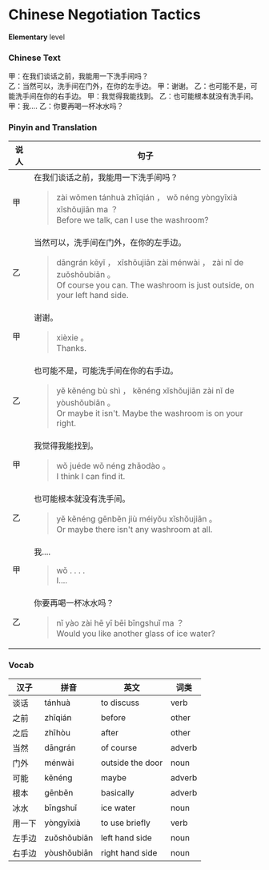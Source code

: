 # Chinese Negotiation Tactics
**Elementary** level
### Chinese Text
甲：在我们谈话之前，我能用一下洗手间吗？<br />乙：当然可以，洗手间在门外，在你的左手边。
甲：谢谢。
乙：也可能不是，可能洗手间在你的右手边。
甲：我觉得我能找到。
乙：也可能根本就没有洗手间。
甲：我....
乙：你要再喝一杯冰水吗？

### Pinyin and Translation
|说人|句子|
|----|----|
|甲|在我们谈话之前，我能用一下洗手间吗？<blockquote>zài wǒmen tánhuà zhīqián ， wǒ néng yòngyīxià xǐshǒujiān ma ？<br />Before we talk, can I use the washroom?</blockquote>|
|乙|当然可以，洗手间在门外，在你的左手边。<blockquote>dāngrán kěyǐ ， xǐshǒujiān zài  ménwài ， zài nǐ de zuǒshǒubiān 。<br />Of course you can. The washroom is just outside, on your left hand side.</blockquote>|
|甲|谢谢。<blockquote>xièxie 。<br />Thanks.</blockquote>|
|乙|也可能不是，可能洗手间在你的右手边。<blockquote>yě kěnéng bù shì ， kěnéng xǐshǒujiān zài nǐ de yòushǒubiān 。<br />Or maybe it isn't. Maybe the washroom is on your right.</blockquote>|
|甲|我觉得我能找到。<blockquote>wǒ juéde wǒ néng zhǎodào 。<br />I think I can find it.</blockquote>|
|乙|也可能根本就没有洗手间。<blockquote>yě kěnéng gēnběn jiù méiyǒu xǐshǒujiān 。<br />Or maybe there isn't any washroom at all.</blockquote>|
|甲|我....<blockquote>wǒ . . . .<br />I....</blockquote>|
|乙|你要再喝一杯冰水吗？<blockquote>nǐ yào zài hē yī bēi bīngshuǐ ma ？<br />Would you like another glass of ice water?</blockquote>|
### Vocab
|汉子|拼音|英文|词类|
|----|----|----|----|
|谈话|tánhuà|to discuss|verb|
|之前|zhīqián|before|other|
|之后|zhīhòu|after|other|
|当然|dāngrán|of course|adverb|
|门外|ménwài|outside the door|noun|
|可能|kěnéng|maybe|adverb|
|根本|gēnběn|basically|adverb|
|冰水|bīngshuǐ|ice water|noun|
|用一下|yòngyīxià|to use briefly|verb|
|左手边|zuǒshǒubiān|left hand side|noun|
|右手边|yòushǒubiān|right hand side|noun|